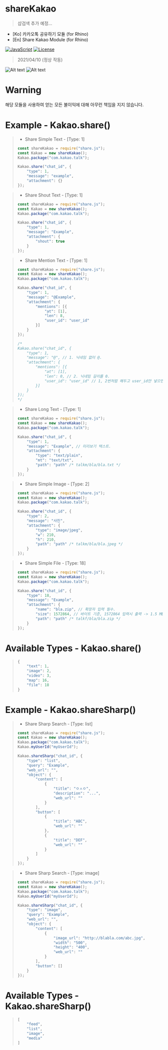 # shareKakao

> 샵검색 추가 예정...

* [Ko] 카카오톡 공유하기 모듈 (for Rhino)
* [En] Share Kakao Module (for Rhino)

[![JavaScript](https://img.shields.io/badge/Built%20with-Javacript-informational?logo=javascript)](https://developer.mozilla.org/en-US/docs/Mozilla/Projects/Rhino)
[![License](https://img.shields.io/github/license/EliF-ASeN/shareKakao)](./LICENSE)

> 2021/04/10 (정상 작동)

![Alt text](sample/sample1.png)
![Alt text](sample/sample2.png)


# Warning
해당 모듈을 사용하여 얻는 모든 불이익에 대해 아무런 책임을 지지 않습니다.

# Example - Kakao.share()

> * Share Simple Text - [Type: 1]
> ``` javascript
> const shareKakao = require("share.js");
> const Kakao = new shareKakao();
> Kakao.package("com.kakao.talk");
>
> Kakao.share("chat_id", {
>     "type": 1,
>     "message": "example",
>     "attachment": {}
> });
>  ```
 
> * Share Shout Text - [Type: 1]
> ``` javascript
> const shareKakao = require("share.js");
> const Kakao = new shareKakao();
> Kakao.package("com.kakao.talk");
>
> Kakao.share("chat_id", {
>     "type": 1,
>     "message": "Example",
>     "attachment": {
>         "shout": true
>     }
> });
> ```

> * Share Mention Text - [Type: 1]
> ``` javascript
> const shareKakao = require("share.js");
> const Kakao = new shareKakao();
> Kakao.package("com.kakao.talk");
>
> Kakao.share("chat_id", {
>     "type": 1,
>     "message": "@Example",
>     "attachment": {
>         "mentions": [{
>             "at": [1],
>             "len": 8,
>             "user_id": "user_id"
>         }]
>     }
> });
>
> /*
> Kakao.share("chat_id", { 
>     "type": 1,
>     "message": "@", // 1. 닉네임 없이 @.
>     "attachment": {
>         "mentions": [{
>             "at": [1],
>             "len": 0, // 2. 닉네임 길이를 0.
>             "user_id": "user_id" // 1, 2번처럼 해두고 user_id만 넣으면 멘션 가능합니다.
>         }]
>     }
> });
> */
> ```

> * Share Long Text - [Type: 1]
> ``` javascript
> const shareKakao = require("share.js");
> const Kakao = new shareKakao();
> Kakao.package("com.kakao.talk");
>
> Kakao.share("chat_id", {
>     "type": 1,
>     "message": "Example", // 미리보기 텍스트.
>     "attachment": {
>         "type": "text/plain",
>         "mt": "text/txt",
>         "path": "path" /* talkm/bla/bla.txt */
>     }
> });
> ```

> * Share Simple Image - [Type: 2]
> ``` javascript
> const shareKakao = require("share.js");
> const Kakao = new shareKakao();
> Kakao.package("com.kakao.talk");
>
> Kakao.share("chat_id", {
>     "type": 2,
>     "message": "사진",
>     "attachment": {
>         "type": "image/jpeg",
>         "w": 210,
>         "h": 210,
>         "path": "path" /* talkm/bla/bla.jpeg */
>     }
> });
> ```

> * Share Simple File - [Type: 18]
> ``` javascript
> const shareKakao = require("share.js");
> const Kakao = new shareKakao();
> Kakao.package("com.kakao.talk");
>
> Kakao.share("chat_id", {
>     "type": 18,
>     "message": "Example",
>     "attachment": {
>         "name": "bla.zip", // 확장자 입력 필수.
>         "size": 1572864, // 바이트 기준, 1572864 입력시 출력 -> 1.5 MB
>         "path": "path" /* talkf/bla/bla.zip */
>     }
> });
> ```

# Available Types - Kakao.share()
> ``` javascript
> {
>     "text": 1,
>     "image": 2,
>     "video": 3,
>     "map": 16,
>     "file": 18
> }
> ```

# Example - Kakao.shareSharp()

> * Share Sharp Search - [Type: list]
> ``` javascript
> const shareKakao = require("share.js");
> const Kakao = new shareKakao();
> Kakao.package("com.kakao.talk");
> Kakao.myUserId("myUserId");
>
> Kakao.shareSharp("chat_id", {
>     "type": "list",
>     "query": "Example",
>     "web_url": "",
>     "object": {
>         "content": [
>             {
>                 "title": "ㅇㅅㅇ",
>                 "description": "...",
>                 "web_url": ""
>             }
>         ],
>         "button": [
>             {
>                 "title": "ABC",
>                 "web_url": ""
>             },
>             {
>                 "title": "DEF",
>                 "web_url": ""
>             }
>         ]
>     }
> });
>  ```

> * Share Sharp Search - [Type: image]
> ``` javascript
> const shareKakao = require("share.js");
> const Kakao = new shareKakao();
> Kakao.package("com.kakao.talk");
> Kakao.myUserId("myUserId");
> 
> Kakao.shareSharp("chat_id", {
>     "type": "image",
>     "query": "Example",
>     "web_url": "",
>     "object": {
>         "content": [
>             {
>                 "image_url": "http://blabla.com/abc.jpg",
>                 "width": "500",
>                 "height": "400",
>                 "web_url": ""
>             }
>         ],
>         "button": []
>     }
> });
>  ```

# Available Types - Kakao.shareSharp()
> ``` javascript
> [
>     "feed",
>     "list",
>     "image",
>     "media"
> ]
> ```
